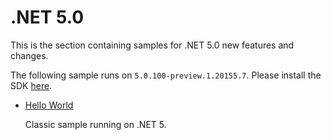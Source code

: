 # .NET 5.0

This is the section containing samples for .NET 5.0 new features and changes.

The following sample runs on `5.0.100-preview.1.20155.7`. Please install the SDK [here](https://dotnet.microsoft.com/download/dotnet-core/5.0).

* [Hello World](/projects/5-0/hello-world)

  Classic sample running on .NET 5.